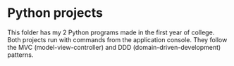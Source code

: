 
# Python projects

This folder has my 2 Python programs made in the first year of college. Both projects run with commands 
from the application console. They follow the MVC (model-view-controller) and 
DDD (domain-driven-development) patterns.
